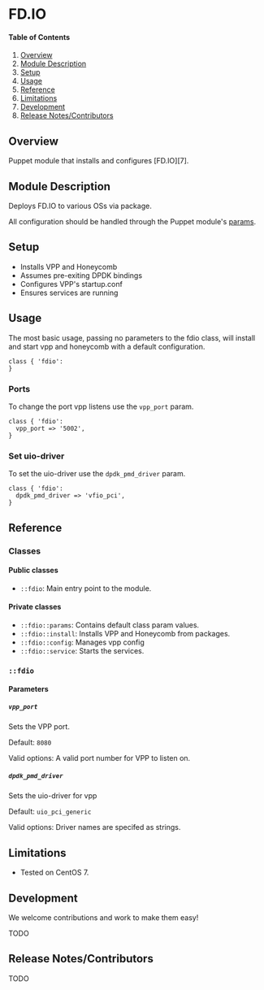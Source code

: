 # FD.IO

#### Table of Contents 
1. [Overview](#overview)
1. [Module Description](#module-description)
1. [Setup](#setup)
1. [Usage](#usage)
1. [Reference ](#reference)
1. [Limitations](#limitations)
1. [Development](#development)
1. [Release Notes/Contributors](#release-notescontributors)

## Overview

Puppet module that installs and configures [FD.IO][7].

## Module Description

Deploys FD.IO to various OSs via package.

All configuration should be handled through the Puppet
module's [params](#parameters).

## Setup

* Installs VPP and Honeycomb
* Assumes pre-exiting DPDK bindings
* Configures VPP's startup.conf
* Ensures services are running


## Usage

The most basic usage, passing no parameters to the fdio class, will
install and start vpp and honeycomb with a default configuration.

```puppet
class { 'fdio':
}
```

### Ports

To change the port vpp listens use the `vpp_port` param.


```puppet
class { 'fdio':
  vpp_port => '5002',
}
```

### Set uio-driver

To set the uio-driver use the `dpdk_pmd_driver` param.

```puppet
class { 'fdio':
  dpdk_pmd_driver => 'vfio_pci',
}
```

## Reference

### Classes

#### Public classes

* `::fdio`: Main entry point to the module.

#### Private classes

* `::fdio::params`: Contains default class param values.
* `::fdio::install`: Installs VPP and Honeycomb from packages.
* `::fdio::config`: Manages vpp config
* `::fdio::service`: Starts the services.

### `::fdio`

#### Parameters

##### `vpp_port`

Sets the VPP port.

Default: `8080`

Valid options: A valid port number for VPP to listen on.

##### `dpdk_pmd_driver`

Sets the uio-driver for vpp 

Default: `uio_pci_generic`

Valid options: Driver names are specifed as strings.


## Limitations

* Tested on CentOS 7.

## Development

We welcome contributions and work to make them easy!

TODO

## Release Notes/Contributors

TODO

[1]: <link to fd.io website>
